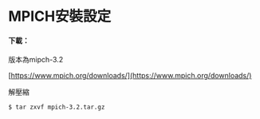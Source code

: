 # MPICH安裝設定

#### 下載：

版本為mipch-3.2

[https://www.mpich.org/downloads/](https://www.mpich.org/downloads/)

解壓縮

```
$ tar zxvf mpich-3.2.tar.gz
```



